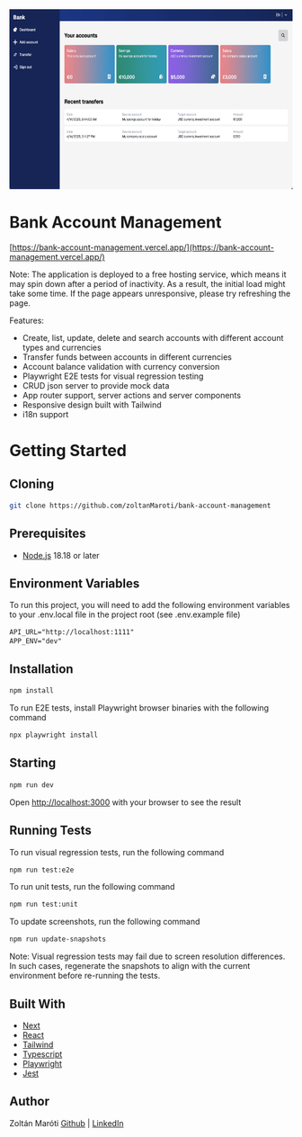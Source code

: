 <img src="./public/images/cover.png" width="640" height="320" />

# Bank Account Management

[https://bank-account-management.vercel.app/](https://bank-account-management.vercel.app/)

Note: The application is deployed to a free hosting service, which means it may spin down after a period of inactivity. As a result, the initial load might take some time. If the page appears unresponsive, please try refreshing the page.

Features:

-   Create, list, update, delete and search accounts with different account types and currencies
-   Transfer funds between accounts in different currencies
-   Account balance validation with currency conversion
-   Playwright E2E tests for visual regression testing
-   CRUD json server to provide mock data
-   App router support, server actions and server components
-   Responsive design built with Tailwind
-   i18n support

# Getting Started

## Cloning

```bash
git clone https://github.com/zoltanMaroti/bank-account-management
```

## Prerequisites

-   [Node.js](https://nodejs.org/) 18.18 or later

## Environment Variables

To run this project, you will need to add the following environment variables to your .env.local file in the project root (see .env.example file)

```
API_URL="http://localhost:1111"
APP_ENV="dev"
```

## Installation

```bash
npm install
```

To run E2E tests, install Playwright browser binaries with the following command

```bash
npx playwright install
```

## Starting

```bash
npm run dev
```

Open [http://localhost:3000](http://localhost:3000) with your browser to see the result

## Running Tests

To run visual regression tests, run the following command

```bash
npm run test:e2e
```

To run unit tests, run the following command

```bash
npm run test:unit
```

To update screenshots, run the following command

```bash
npm run update-snapshots
```

Note: Visual regression tests may fail due to screen resolution differences. In such cases, regenerate the snapshots to align with the current environment before re-running the tests.

## Built With

-   [Next](https://nextjs.org/)
-   [React](https://react.dev/)
-   [Tailwind](https://tailwindcss.com/)
-   [Typescript](https://www.typescriptlang.org/)
-   [Playwright](https://playwright.dev/)
-   [Jest](https://jestjs.io/)

## Author

Zoltán Maróti [Github](https://www.github.com/zoltanMaroti) | [LinkedIn](https://www.linkedin.com/in/zoltan-maroti/)
